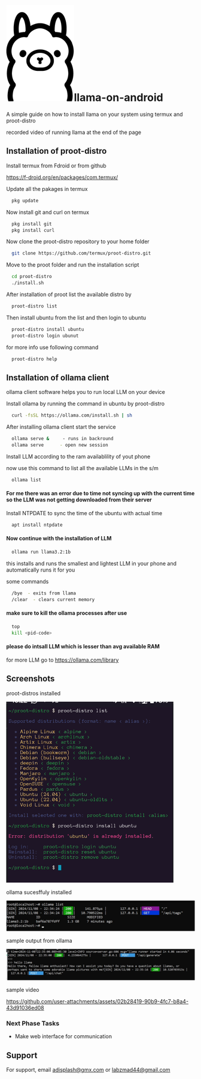 
# ![ollama](https://github.com/LegitCoconut/llama-on-android/blob/main/screenshots/ollama_client.png)llama-on-android
A simple guide on how to install llama on your system using termux and proot-distro 

recorded video of running llama at the end of the page 



## Installation of proot-distro

Install termux from Fdroid or from github

 https://f-droid.org/en/packages/com.termux/

Update all the pakages in termux 
```bash
  pkg update 
```
Now install git and curl on termux
```bash
  pkg install git
  pkg install curl
```
Now clone the proot-distro repository to your home folder 
```bash
  git clone https://github.com/termux/proot-distro.git
```
Move to the proot folder and run the installation script
```bash
  cd proot-distro
  ./install.sh
```
After installation of proot list the available distro by
```bash
  proot-distro list
```
Then install ubuntu from the list and then login to ubuntu
```bash
  proot-distro install ubuntu
  proot-distro login ubunut
```
for more info use following command
```bash
  proot-distro help
```
## Installation of ollama client 

ollama client software helps you to run local LLM on your device

Install ollama by running the command in ubuntu by proot-distro
```bash
  curl -fsSL https://ollama.com/install.sh | sh
```
After installing ollama client start the service 
```bash
  ollama serve &     - runs in backround
  ollama serve      - open new session
```
Install LLM according to the ram availablility of yout phone

now use this command to list all the available LLMs in the s/m
```bash
  ollama list
```

#### For me there was an error due to time not syncing up with the current time so the LLM was not getting downloaded from their server

Install NTPDATE to sync the time of the ubuntu with actual time
```bash
  apt install ntpdate
```

#### Now continue with the installation of LLM 
```bash 
  ollama run llama3.2:1b 
```
this installs and runs the smallest and lightest LLM in your phone and automatically runs it for you 

some commands
```bash
  /bye  - exits from llama
  /clear  - clears current memory
```
#### make sure to kill the ollama processes after use
```bash
  top
  kill <pid-code>
```

#### please do intsall LLM which is lesser than avg available RAM 

for more LLM go to https://ollama.com/library
## Screenshots
proot-distros installed

![proot-distro](https://github.com/LegitCoconut/llama-on-android/blob/main/screenshots/proot-distro.png)

ollama sucesffuly installed

![ollama installed](https://github.com/LegitCoconut/llama-on-android/blob/main/screenshots/ollama_installed.jpg)

sample output from ollama

![sample output](https://github.com/LegitCoconut/llama-on-android/blob/main/screenshots/ollama_out_chat.jpg)

sample video 

https://github.com/user-attachments/assets/02b28419-90b9-4fc7-b8a4-43d91036ed08


### Next Phase Tasks

- Make web interface for communication



## Support

For support, email adisplash@gmx.com  or labzmad44@gmail.com

